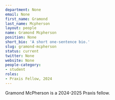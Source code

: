 ```yaml
---
department: None
email: None
first_name: Gramond
last_name: Mcpherson
layout: people
name: Gramond Mcpherson
position: None
short_bio: 'A short one-sentence bio.'
slug: gramond-mcpherson
status: current
twitter: None
website: None
people-category:
- student
roles:
- Praxis Fellow, 2024
---
```

Gramond McPherson is a 2024-2025 Praxis fellow.